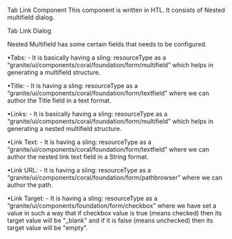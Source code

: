 Tab Link Component
This component is written in HTL. It consists of Nested multifield dialog.

Tab Link Dialog

Nested Multifield has some certain fields that needs to be configured.

   •Tabs: - It is basically having a sling: resourceType as a 
   “granite/ui/components/coral/foundation/form/multifield”
   which helps in generating a multifield structure.

   •Title: - It is having a sling: resourceType as a 
   “granite/ui/components/coral/foundation/form/textfield”
   where we can author the Title field in a text format.

   •Links: - It is basically having a sling: resourceType as a 
   “granite/ui/components/coral/foundation/form/multifield”
   which helps in generating a nested multifield structure.

   •Link Text: - It is having a sling: resourceType as a 
   “granite/ui/components/coral/foundation/form/textfield”
   where we can author the nested link text field in a String format.

   •Link URL: - It is having a sling: resourceType as a 
   “granite/ui/components/coral/foundation/form/pathbrowser”
   where we can author the path.

   •Link Target: - It is having a sling: resourceType as a
   “granite/ui/components/foundation/form/checkbox”
   where we have set a value in such a way that if checkbox value is true (means checked) then its target value will be "_blank" and if it is false (means unchecked) then its target value will be "empty".




   

